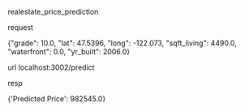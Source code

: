 realestate_price_prediction

request

{"grade": 10.0, "lat": 47.5396, "long": -122.073, "sqft_living": 4490.0, "waterfront": 0.0, "yr_built": 2006.0}

url 
localhost:3002/predict

resp

{'Predicted Price': 982545.0}
